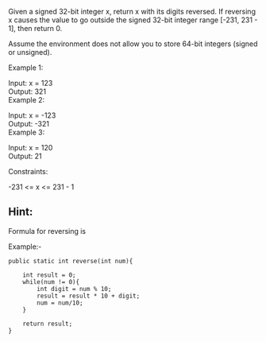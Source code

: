Given a signed 32-bit integer x, return x with its digits reversed. If reversing x causes the value to go outside the signed 32-bit integer range [-231, 231 - 1], then return 0.  

Assume the environment does not allow you to store 64-bit integers (signed or unsigned).  

Example 1:  

Input: x = 123  
Output: 321  
Example 2:  

Input: x = -123  
Output: -321  
Example 3:  

Input: x = 120  
Output: 21  
 
Constraints:  

-231 <= x <= 231 - 1  

## Hint:  
Formula for reversing is  

Example:-  
```
public static int reverse(int num){

    int result = 0;
    while(num != 0){
        int digit = num % 10;
        result = result * 10 + digit;
        num = num/10;
    }

    return result;
}
```